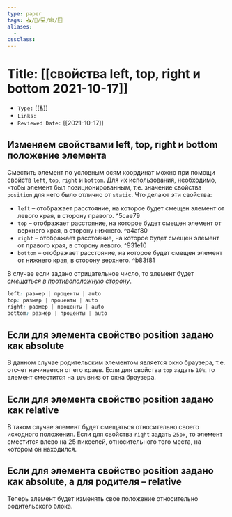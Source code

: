 ```yaml
---
type: paper
tags: 📥️/📜️/💻/🕸/🪟
aliases:
  - 
cssclass: 
---
```




# Title: **[[свойства left, top, right и bottom 2021-10-17]]**
- `Type:` [[&]]
- `Links:`
- `Reviewed Date:` [[2021-10-17]]


## Изменяем свойствами left, top, right и bottom положение элемента

Сместить элемент по условным осям координат можно при помощи свойств `left`, `top`, `right` и `bottom`. Для их использования, необходимо, чтобы элемент был позиционированным, т.е. значение свойства `position` для него было отлично от `static`. Что делают эти свойства:

-   `left` – отображает расстояние, на которое будет смещен элемент от левого края, в сторону правого. ^5cae79
-   `top` – отображает расстояние, на которое будет смещен элемент от верхнего края, в сторону нижнего. ^a4af80
-   `right` – отображает расстояние, на которое будет смещен элемент от правого края, в сторону левого. ^931e10
-   `bottom` – отображает расстояние, на которое будет смещен элемент от нижнего края, в сторону верхнего. ^b83f81

В случае если задано отрицательное число, то элемент будет _смещаться в противоположную сторону_.

```css
left: размер | проценты | auto  
top: размер | проценты | auto  
right: размер | проценты | auto  
bottom: размер | проценты | auto
```

## Если для элемента свойство position задано как absolute

В данном случае родительским элементом является окно браузера, т.е. отсчет начинается от его краев. Если для свойства `top` задать `10%`, то элемент сместится на `10%` вниз от окна браузера.

## Если для элемента свойство position задано как relative

В таком случае элемент будет смещаться относительно своего исходного положения. Если для свойства `right` задать `25px`, то элемент сместится влево на 25 пикселей, относительного того места, на котором он находился.

## Если для элемента свойство position задано как absolute, а для родителя – relative

Теперь элемент будет изменять свое положение относительно родительского блока.
